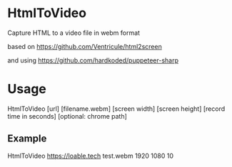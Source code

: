 # HtmlToVideo
Capture HTML to a video file in webm format 

based on https://github.com/Ventricule/html2screen

and using https://github.com/hardkoded/puppeteer-sharp

# Usage
HtmlToVideo [url] [filename.webm] [screen width] [screen height] [record time in seconds] [optional: chrome path]
  
## Example
HtmlToVideo https://loable.tech test.webm 1920 1080 10
